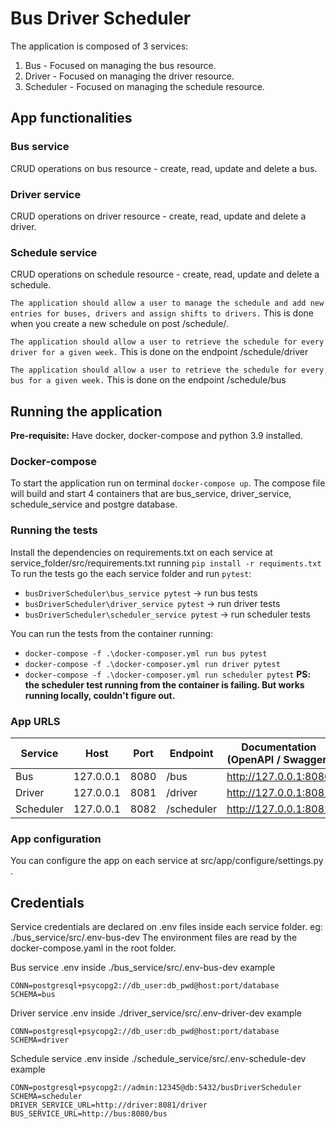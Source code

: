 # Bus Driver Scheduler

The application is composed of 3 services:

1. Bus - Focused on managing the bus resource.
2. Driver - Focused on managing the driver resource.
3. Scheduler - Focused on managing the schedule resource.

## App functionalities

### Bus service
CRUD operations on bus resource - create, read, update and delete a bus.

### Driver service
CRUD operations on driver resource - create, read, update and delete a driver.

### Schedule service
CRUD operations on schedule resource - create, read, update and delete a schedule.

`The application should allow a user to manage the schedule and add new entries for buses, drivers and assign shifts to drivers.`
This is done when you create a new schedule on post /schedule/.

`The application should allow a user to retrieve the schedule for every driver for a given week.`
This is done on the endpoint /schedule/driver

`The application should allow a user to retrieve the schedule for every bus for a given week.`
This is done on the endpoint /schedule/bus

## Running the application

**Pre-requisite:** Have docker, docker-compose and python 3.9 installed.

### Docker-compose
To start the application run on terminal `docker-compose up`. 
The compose file will build and start 4 containers that are bus_service, driver_service, schedule_service and postgre database.

### Running the tests

Install the dependencies on requirements.txt on each service at service_folder/src/requirements.txt running `pip install -r requiments.txt`
To run the tests go the each service folder and run `pytest`:

- `busDriverScheduler\bus_service pytest` -> run bus tests
- `busDriverScheduler\driver_service pytest` -> run driver tests
- `busDriverScheduler\scheduler_service pytest` -> run scheduler tests

You can run the tests from the container running:

- `docker-compose -f .\docker-composer.yml run bus pytest`
- `docker-compose -f .\docker-composer.yml run driver pytest`
- `docker-compose -f .\docker-composer.yml run scheduler pytest` **PS: the scheduler test running from the container is failing. But works running locally, couldn't figure out.**

 

### App URLS

| Service   | Host      | Port   | Endpoint   | Documentation (OpenAPI / Swagger) |     
|-----------|-----------|--------|------------|-----------------------------------|
| Bus       | 127.0.0.1 | 8080   | /bus       | http://127.0.0.1:8080             |                             
| Driver    | 127.0.0.1 | 8081   | /driver    | http://127.0.0.1:8081             |
| Scheduler | 127.0.0.1 | 8082   | /scheduler | http://127.0.0.1:8082             |


### App configuration

You can configure the app on each service at src/app/configure/settings.py . 

## Credentials

Service credentials are declared on .env files inside each service folder. eg: ./bus_service/src/.env-bus-dev
The environment files are read by the docker-compose.yaml in the root folder.

Bus service .env inside ./bus_service/src/.env-bus-dev example

```
CONN=postgresql+psycopg2://db_user:db_pwd@host:port/database
SCHEMA=bus
```
Driver service .env inside ./driver_service/src/.env-driver-dev example

```
CONN=postgresql+psycopg2://db_user:db_pwd@host:port/database
SCHEMA=driver
```

Schedule service .env inside ./schedule_service/src/.env-schedule-dev example

```
CONN=postgresql+psycopg2://admin:12345@db:5432/busDriverScheduler
SCHEMA=scheduler
DRIVER_SERVICE_URL=http://driver:8081/driver
BUS_SERVICE_URL=http://bus:8080/bus
```
